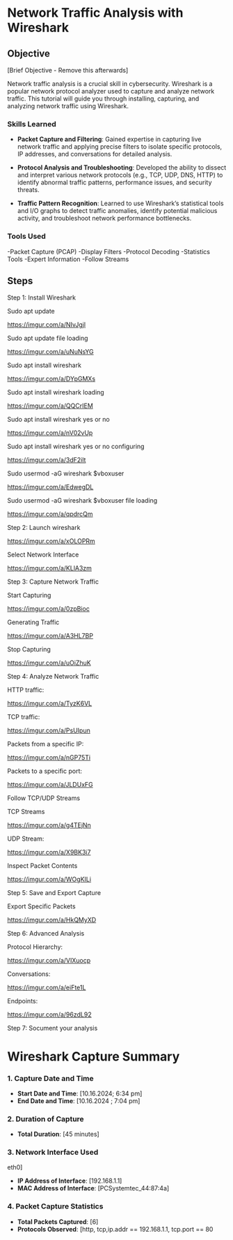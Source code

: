 # Network Traffic Analysis with Wireshark

## Objective
[Brief Objective - Remove this afterwards]

Network traffic analysis is a crucial skill in cybersecurity. Wireshark is a popular network protocol analyzer used to capture and analyze network traffic. This tutorial will guide you through installing, capturing, and analyzing network traffic using Wireshark.

### Skills Learned

- **Packet Capture and Filtering**: Gained expertise in capturing live network traffic and applying precise filters to isolate specific protocols, IP addresses, and conversations for detailed analysis.
  
- **Protocol Analysis and Troubleshooting**: Developed the ability to dissect and interpret various network protocols (e.g., TCP, UDP, DNS, HTTP) to identify abnormal traffic patterns, performance issues, and security threats.
  
- **Traffic Pattern Recognition**: Learned to use Wireshark’s statistical tools and I/O graphs to detect traffic anomalies, identify potential malicious activity, and troubleshoot network performance bottlenecks.

### Tools Used

-Packet Capture (PCAP)
-Display Filters
-Protocol Decoding
-Statistics Tools
-Expert Information
-Follow Streams

## Steps
Step 1: Install Wireshark

Sudo apt update

https://imgur.com/a/NIvJgjl

Sudo apt update file loading

https://imgur.com/a/uNuNsYG

Sudo apt install wireshark

https://imgur.com/a/DYpGMXs

Sudo apt install wireshark loading

https://imgur.com/a/QQCrIEM

Sudo apt install wireshark yes or no

https://imgur.com/a/nV02vUp

Sudo apt install wireshark yes or no configuring

https://imgur.com/a/3dF2ilt

Sudo usermod -aG wireshark $vboxuser

https://imgur.com/a/EdwegDL

Sudo usermod -aG wireshark $vboxuser file loading

https://imgur.com/a/qpdrcQm

Step 2: Launch wireshark

https://imgur.com/a/xOLOPRm

Select Network Interface

https://imgur.com/a/KLlA3zm

Step 3: Capture Network Traffic

Start Capturing

https://imgur.com/a/0zpBioc

Generating Traffic

https://imgur.com/a/A3HL7BP

Stop Capturing

https://imgur.com/a/uOiZhuK

Step 4: Analyze Network Traffic


HTTP traffic:

https://imgur.com/a/TyzK6VL

TCP traffic:

https://imgur.com/a/PsUIpun

Packets from a specific IP:

https://imgur.com/a/nGP75Ti

Packets to a specific port:

https://imgur.com/a/JLDUxFG

Follow TCP/UDP Streams

TCP Streams

https://imgur.com/a/g4TEjNn

UDP Stream:

https://imgur.com/a/X9BK3i7

Inspect Packet Contents

https://imgur.com/a/WOgKILi

Step 5: Save and Export Capture

Export Specific Packets

https://imgur.com/a/HkQMyXD

Step 6: Advanced Analysis

Protocol Hierarchy:

https://imgur.com/a/VIXuocp

Conversations:

https://imgur.com/a/eiFte1L

Endpoints:

https://imgur.com/a/96zdL92

Step 7: Socument your analysis

# Wireshark Capture Summary

### 1. **Capture Date and Time**
   - **Start Date and Time**: [10.16.2024; 6:34 pm]
   - **End Date and Time**: [10.16.2024 ; 7:04 pm]

### 2. **Duration of Capture**
   - **Total Duration**: [45 minutes]

### 3. **Network Interface Used**
   eth0]
   - **IP Address of Interface**: [192.168.1.1]
   - **MAC Address of Interface**: [PCSystemtec_44:87:4a]

### 4. **Packet Capture Statistics**
   - **Total Packets Captured**: [6]
   - **Protocols Observed**: [http, tcp,ip.addr == 192.168.1.1, tcp.port == 80













